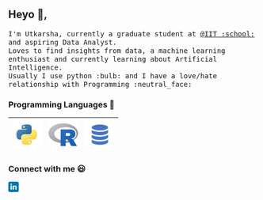 

<!--
**UtkarshaVidhale/UtkarshaVidhale** is a ✨ _special_ ✨ repository because its `README.md` (this file) appears on your GitHub profile.

Here are some ideas to get you started:

🔭 I’m currently working on ...
- 🌱 I’m currently learning ...
- 👯 I’m looking to collaborate on ...
- 🤔 I’m looking for help with ...
- 💬 Ask me about ...
- 📫 How to reach me: ...
- 😄 Pronouns: ...
- ⚡ Fun fact: ...
-->
 

<!--   <p align="center">
  <img src="https://github.com/UtkarshaVidhale/UtkarshaVidhale/blob/main/github.gif" width=200>
  <br><br>
-->
  
  
  ## Heyo :wave:,
  <samp>
    I'm Utkarsha, currently a graduate student at <a href="https://www.iit.edu/">@IIT :school: </a> and aspiring Data Analyst. 
     <br/> 
       Loves to find insights from data, a machine learning enthusiast and currently learning about Artificial Intelligence. 
        <br/>
    Usually I use python :bulb: and I have a love/hate relationship with Programming :neutral_face:
        
  </samp>
</p>

### Programming Languages  :rocket:
|<img src="https://github.com/UtkarshaVidhale/UtkarshaVidhale/blob/main/python.png" width=60> | <img src="https://github.com/UtkarshaVidhale/UtkarshaVidhale/blob/main/r.png" width=60> | <img src="https://github.com/UtkarshaVidhale/UtkarshaVidhale/blob/main/sql.png" width=60> |
|:---:|:---:|:---:|

### Connect with me :smiley:
<a href="https://www.linkedin.com/in/utkarshavidhale/">
  <img align="left" alt="Utkarsha Vidhale Linkdin" width="21px" src="https://raw.githubusercontent.com/edent/SuperTinyIcons/099dc12b59179d07d534069bc8551718f786d91a/images/svg/linkedin.svg" />
</a>



   



<!--   -->

